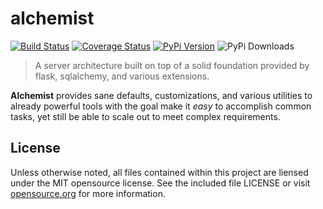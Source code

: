 # alchemist
[![Build Status](https://travis-ci.org/concordusapps/alchemist.png?branch=master)](https://travis-ci.org/concordusapps/alchemist)
[![Coverage Status](https://coveralls.io/repos/concordusapps/alchemist/badge.png?branch=master)](https://coveralls.io/r/concordusapps/alchemist?branch=master)
[![PyPi Version](https://pypip.in/v/alchemist/badge.png)](https://pypi.python.org/pypi/alchemist)
![PyPi Downloads](https://pypip.in/d/alchemist/badge.png)
> A server architecture built on top of a solid foundation provided by flask, sqlalchemy, and various extensions.

**Alchemist** provides sane defaults, customizations, and various utilities to already powerful tools with the goal make it *easy* to accomplish common tasks, yet still be able to scale out to meet complex requirements.

## License

Unless otherwise noted, all files contained within this project are liensed under the MIT opensource license. See the included file LICENSE or visit [opensource.org][] for more information.

[opensource.org]: http://opensource.org/licenses/MIT
